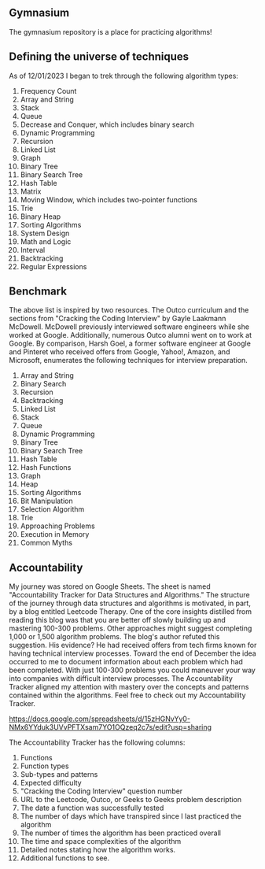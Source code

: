 ## Gymnasium 
The gymnasium repository is a place for practicing algorithms!

## Defining the universe of techniques
As of 12/01/2023 I began to trek through the following algorithm types: 
1. Frequency Count
2. Array and String
3. Stack
4. Queue
5. Decrease and Conquer, which includes binary search
6. Dynamic Programming
7. Recursion
8. Linked List
9. Graph
10. Binary Tree
11. Binary Search Tree
12. Hash Table
13. Matrix
14. Moving Window, which includes two-pointer functions
15. Trie
16. Binary Heap
17. Sorting Algorithms
18. System Design
19. Math and Logic
20. Interval
21. Backtracking
22. Regular Expressions

## Benchmark 
The above list is inspired by two resources. The Outco curriculum and the sections from "Cracking the Coding Interview" by Gayle Laakmann McDowell. McDowell previously interviewed software engineers while she worked at Google. Additionally, numerous Outco alumni went on to work at Google. By comparison, Harsh Goel, a former software engineer at Google and Pinteret who received offers from Google, Yahoo!, Amazon, and Microsoft, enumerates the following techniques for interview preparation.

1. Array and String
2. Binary Search
3. Recursion
4. Backtracking
5. Linked List
6. Stack 
7. Queue
8. Dynamic Programming
9. Binary Tree
10. Binary Search Tree
11. Hash Table
12. Hash Functions
13. Graph
14. Heap
15. Sorting Algorithms
16. Bit Manipulation
17. Selection Algorithm
18. Trie 
19. Approaching Problems
20. Execution in Memory
21. Common Myths

## Accountability 
My journey was stored on Google Sheets. The sheet is named "Accountability Tracker for Data Structures and Algorithms." The structure of the journey through data structures and algorithms is motivated, in part, by a blog entitled Leetcode Therapy. One of the core insights distilled from reading this blog was that you are better off slowly building up and mastering 100-300 problems. Other approaches might suggest completing 1,000 or 1,500 algorithm problems. The blog's author refuted this suggestion. His evidence? He had received offers from tech firms known for having technical interview processes. Toward the end of December the idea occurred to me to document information about each problem which had been completed. With just 100-300 problems you could maneuver your way into companies with difficult interview processes. The Accountability Tracker aligned my attention with mastery over the concepts and patterns contained within the algorithms. Feel free to check out my Accountability Tracker. 

https://docs.google.com/spreadsheets/d/15zHGNvYy0-NMx6YYduk3UVvPFTXsam7YO1OQzeq2c7s/edit?usp=sharing

The Accountability Tracker has the following columns:

1. Functions
2. Function types
3. Sub-types and patterns 
4. Expected difficulty
5. "Cracking the Coding Interview" question number
6. URL to the Leetcode, Outco, or Geeks to Geeks problem description
7. The date a function was successfully tested
8. The number of days which have transpired since I last practiced the algorithm
9. The number of times the algorithm has been practiced overall
10. The time and space complexities of the algorithm
11. Detailed notes stating how the algorithm works. 
12. Additional functions to see. 
